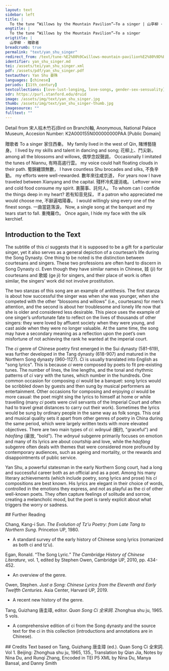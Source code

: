```yaml
---
layout: text
sidebar: left
title: |
  To the tune “Willows by the Mountain Pavilion”—To a singer | 山亭柳 · 贈歌者
engtitle: |
  To the tune “Willows by the Mountain Pavilion”—To a singer
origtitle: |
  山亭柳 · 贈歌者
breadcrumb: true
permalink: "text/yan_shu_singer"
redirect_from: /text/tune-%E2%80%9Cwillows-mountain-pavilion%E2%80%9D%E2%80%94-singer
identifier: yan_shu_singer.md
tei: /assets/tei/yan_shu_singer.xml
pdf: /assets/pdf/yan_shu_singer.pdf
textauthor: Yan Shu 晏殊
languages: [chinese]
periods: [11th_century]
textcollections: [love-lust-longing, love-songs, gender-sex-sensuality]
sdr: https://purl.stanford.edu/druid 
image: /assets/img/text/yan_shu_singer.jpg
thumb: /assets/img/text/yan_shu_singer-thumb.jpg
imagesource: ""
fulltext: ""
---
```

 Detail from 宋人枯木竹石(Bird on Branch)軸, Anonymous, National Palace Museum, Accesion Number: K2A000155N000000000PAA [Public Domain]

 贈歌者 To a singer 家住西秦。 My family lived in the west of Qin, 賭博藝隨身。 I lived by my skills and talent in dancing and song; 花柳上、鬥尖新。 among all the blossoms and willows, 偶學念奴聲調， Occasionally I imitated the tunes of Niannu, 有時高遏行雲。 my voice could halt floating clouds in their path. 蜀錦纏頭無數， I have countless Shu brocades and silks, 不負辛勤。 my efforts were well-rewarded. 數年來往咸京道， For years now I have traveled between Xianyang and the capital. 殘杯冷炙謾消魂。 Leftover wine and cold food consume my spirit. 衷腸事、託何人。 To whom can I confide the things deep in my heart? 若有知音見採， If a patron who appreciated me would choose me, 不辭遍唱陽春。 I would willingly sing every one of the finest songs. 一曲當筵落淚， Now, a single song at the banquet and my tears start to fall. 重掩羅巾。 Once again, I hide my face with the silk kerchief. 
 
## Introduction to the Text 
<p>The subtitle of this <em>ci</em> suggests that it is supposed to be a gift for a particular singer, yet it also serves as a general depiction of a courtesan’s life during the Song Dynasty. One thing to be noted is the distinction between courtesans and singers. These two professions are often hard to discern in Song Dynasty ci. Even though they have similar names in Chinese, 妓 (ji) for courtesans and 歌姬 (ge ji) for singers, and their place of work is often similar, the singers’ work did not involve prostitution.</p> <p>The two stanzas of this song are an example of antithesis. The first stanza is about how successful the singer was when she was younger, when she competed with the other “blossoms and willows” (i.e., courtesans) for men’s attention, and the second is about her troublesome and lonely life now that she is older and considered less desirable. This piece uses the example of one singer’s unfortunate fate to reflect on the lives of thousands of other singers: they were loved by affluent society when they were young, and cast aside when they were no longer valuable. At the same time, the song may have a secondary meaning as a reflection upon the poet’s own misfortune of not achieving the rank he wanted at the imperial court.</p> <p>The <em>ci</em> genre of Chinese poetry first emerged in the Sui dynasty (581-619), was further developed in the Tang dynasty (618-907) and matured in the Northern Song dynasty (960-1127). <em>Ci</em> is usually translated into English as "song lyrics". This is because <em>ci</em> were composed by poets to fit pre-existing tunes. The number of lines, the line lengths, and the tonal and rhythmic patterns of <em>ci</em> vary with the tunes, which number in the hundreds. One common occasion for composing <em>ci</em> would be a banquet: song lyrics would be scribbled down by guests and then sung by musical performers as entertainment. Other occasions for composing and enjoying <em>ci</em> would be more casual: the poet might sing the lyrics to himself at home or while travelling (many <em>ci</em> poets were civil servants of the Imperial Court and often had to travel great distances to carry out their work). Sometimes the lyrics would be sung by ordinary people in the same way as folk songs. This oral and musical quality sets it apart from other genres of poetry in China during the same period, which were largely written texts with more elevated objectives. There are two main types of <em>ci</em>: <em>wǎnyuē</em> (婉约, "graceful") and <em>háofàng</em> (豪放, "bold"). The <em>wǎnyuē</em> subgenre primarily focuses on emotion and many of its lyrics are about courtship and love, while the<em> háofàng</em> subgenre often deals with themes that were considered more profound by contemporary audiences, such as ageing and mortality, or the rewards and disappointments of public service.</p> <p>Yan Shu, a powerful statesman in the early Northern Song court, had a long and successful career both as an official and as a poet. Among his many literary achievements (which include poetry, song lyrics and prose) his <em>ci</em> compositions are best known. His lyrics are elegant in their choice of words, controlled in the emotions they express, and not as playful as the ci of other well-known poets. They often capture feelings of solitude and sorrow, creating a melancholic mood, but the poet is rarely explicit about what triggers the worry or sadness.</p>
## Further Reading 
<p>Chang, Kang-i Sun. <em>The Evolution of Tz’u Poetry: from Late Tang to Northern Sung</em>. Princeton UP, 1980.</p> <ul> <li>A standard survey of the early history of Chinese song lyrics (romanized as both ci and tz’u).</li> </ul> <p>Egan, Ronald. “The Song Lyric.” <em>The Cambridge History of Chinese Literature</em>, vol. 1, edited by Stephen Owen, Cambridge UP, 2010, pp. 434-452.</p> <ul> <li>An overview of the genre.</li> </ul> <p>Owen, Stephen. <em>Just a Song: Chinese Lyrics from the Eleventh and Early Twelfth Centuries</em>. Asia Center, Harvard UP, 2019.</p> <ul> <li>A recent new history of the genre.</li> </ul> <p>Tang, Guizhang 唐圭璋, editor. <em>Quan Song Ci 全宋詞</em>. Zhonghua shu ju, 1965. 5 vols.</p> <ul> <li>A comprehensive edition of ci from the Song dynasty and the source text for the ci in this collection (introductions and annotations are in Chinese).</li> </ul>
## Credits
Text based on Tang, Guizhang 唐圭璋 (ed.). Quan Song Ci 全宋詞. Vol 1. Beijing: Zhonghua shu ju, 1965, 135., Translation by Qian Jia, Notes by Nina Du,  and Runqi Zhang, Encoded in TEI P5 XML by Nina Du, Manya Bansal,  and Danny Smith
